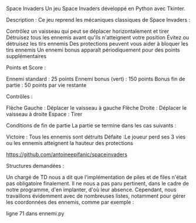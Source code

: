 Space Invaders
Un jeu Space Invaders développé en Python avec Tkinter.

Description :
Ce jeu reprend les mécaniques classiques de Space Invaders :

Contrôlez un vaisseau qui peut se déplacer horizontalement et tirer
Détruisez tous les ennemis avant qu'ils n'atteignent votre position
Évitez ou détruisez les tirs ennemis
Des protections peuvent vous aider à bloquer les tirs ennemis
Un ennemi bonus apparaît périodiquement pour des points supplémentaires

Points et Score :

Ennemi standard : 25 points
Ennemi bonus (vert) : 150 points
Bonus fin de partie : 50 points par vie restante

Contrôles :

Flèche Gauche : Déplacer le vaisseau à gauche
Flèche Droite : Déplacer le vaisseau à droite
Espace : Tirer

Conditions de fin de partie
La partie se termine dans les cas suivants :

Victoire : Tous les ennemis sont détruits
Défaite :Le joueur perd ses 3 vies ou les ennemis atteignent la hauteur des protections

https://github.com/antoineepifanic/spaceinvaders

Structures demandées :

Un chargé de TD nous a dit que l'implémentation de piles et de files n'était pas obligatoire finalement. Il ne nous a pas paru pertinent,
dans le cadre de notre programme, d'en implanter, d'où leur absence.
Cependant, nous travaillons évidemment avec de nombreuses listes, notamment pour gérer les coordonnées des ennemis, comme par exemple :

ligne 71 dans ennemi.py